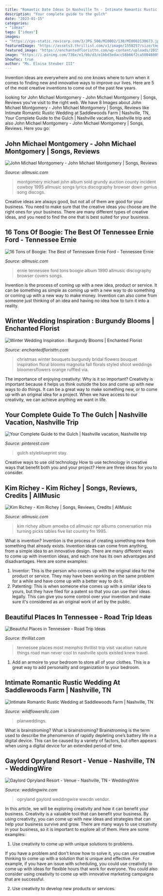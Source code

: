 ```yaml
---
title: "Romantic Date Ideas In Nashville Tn - Intimate Romantic Rustic Wedding At Saddlewoods Farm"
description: "Your complete guide to the gulch"
date: "2023-01-15"
categories:
- "ideas"
tags: ["ideas"]
images:
- "https://cps-static.rovicorp.com/3/JPG_500/MI0002/130/MI0002130673.jpg?partner=allrovi.com"
featuredImage: "https://assets3.thrillist.com/v1/image/1558257/size/tmg-article_tall/the-most-beautiful-places-in-tennessee-you-never-knew-existed"
featured_image: "https://enchantedfloristtn.com/wp-content/uploads/2015/11/a-desert-christmas-wedding-04.jpg"
image: "https://i.pinimg.com/736x/e1/bb/d3/e1bbd3edacc58b66f2ca500460059aa4.jpg"
ShowToc: true
author: "Ms. Eloisa Steuber III"
---
```



Invention ideas are everywhere and no one knows where to turn when it comes to finding new and innovative ways to improve our lives. Here are 5 of the most creative inventions to come out of the past few years.

	

		
looking for John Michael Montgomery - John Michael Montgomery | Songs, Reviews you've visit to the right web. We have 8 Images about John Michael Montgomery - John Michael Montgomery | Songs, Reviews like Intimate Romantic Rustic Wedding at Saddlewoods Farm | Nashville, TN, Your Complete Guide to the Gulch | Nashville vacation, Nashville trip and also John Michael Montgomery - John Michael Montgomery | Songs, Reviews. Here you go:
		
    
## John Michael Montgomery - John Michael Montgomery | Songs, Reviews

<img loading=lazy src="https://cps-static.rovicorp.com/3/JPG_500/MI0002/277/MI0002277884.jpg?partner=allrovi.com" onerror="this.onerror=null;this.src='https://tse4.mm.bing.net/th?id=OIP.JzlEoAK1R80yDXT84c0D6QHaHS&amp;pid=15.1';" alt="John Michael Montgomery - John Michael Montgomery | Songs, Reviews">

_Source: allmusic.com_

>montgomery michael john album sold grundy auction county incident cowboy 1995 allmusic songs lyrics discography browser down genius song discogs. 

	

Creative ideas are always good, but not all of them are good for your business. You need to make sure that the creative ideas you choose are the right ones for your business. There are many different types of creative ideas, and you need to find the one that is best suited for your business.

    
## 16 Tons Of Boogie: The Best Of Tennessee Ernie Ford - Tennessee Ernie

<img loading=lazy src="http://cps-static.rovicorp.com/3/JPG_500/MI0001/920/MI0001920446.jpg?partner=allrovi.com" onerror="this.onerror=null;this.src='https://tse3.mm.bing.net/th?id=OIP.xcItGpSClfIAkBwo7UE5fQHaHV&amp;pid=15.1';" alt="16 Tons of Boogie: The Best of Tennessee Ernie Ford - Tennessee Ernie">

_Source: allmusic.com_

>ernie tennessee ford tons boogie album 1990 allmusic discography browser covers songs. 

	

Invention is the process of coming up with a new idea, product or service. It can be something as simple as coming up with a new way to do something or coming up with a new way to make money. Invention can also come from someone just thinking of an idea and having no idea how to turn it into a reality.

    
## Winter Wedding Inspiration : Burgundy Blooms | Enchanted Florist

<img loading=lazy src="https://enchantedfloristtn.com/wp-content/uploads/2015/11/a-desert-christmas-wedding-04.jpg" onerror="this.onerror=null;this.src='https://tse2.mm.bing.net/th?id=OIP.bvHs0GiY5scRtb-IPrFtmwHaLH&amp;pid=15.1';" alt="Winter Wedding Inspiration : Burgundy Blooms | Enchanted Florist">

_Source: enchantedfloristtn.com_

>christmas winter bouquets burgundy bridal flowers bouquet inspiration floral blooms magnolia fall florals styled shoot weddings bloomersflowers orange ruffled via. 

	

The importance of enjoying creativity: Why is it so important?
Creativity is important because it helps us think outside the box and come up with new ways to do things. It can be a great way to make something new, or to come up with an original idea for a project. When we have access to our creativity, we can achieve anything we want in life.

    
## Your Complete Guide To The Gulch | Nashville Vacation, Nashville Trip

<img loading=lazy src="https://i.pinimg.com/736x/e1/bb/d3/e1bbd3edacc58b66f2ca500460059aa4.jpg" onerror="this.onerror=null;this.src='https://tse1.mm.bing.net/th?id=OIP.zLcxflmKtr77DfdHusm5sAHaE8&amp;pid=15.1';" alt="Your Complete Guide to the Gulch | Nashville vacation, Nashville trip">

_Source: pinterest.com_

>gulch styleblueprint stay. 

	

Creative ways to use old technology
How to use technology in creative ways that benefit both you and your project? Here are three ideas for you to consider.

    
## Kim Richey - Kim Richey | Songs, Reviews, Credits | AllMusic

<img loading=lazy src="https://cps-static.rovicorp.com/3/JPG_500/MI0002/130/MI0002130673.jpg?partner=allrovi.com" onerror="this.onerror=null;this.src='https://tse1.mm.bing.net/th?id=OIP.HjqBZAm1g2EHqFD5rG50kAHaHU&amp;pid=15.1';" alt="Kim Richey - Kim Richey | Songs, Reviews, Credits | AllMusic">

_Source: allmusic.com_

>kim richey album amoeba cd allmusic npr albums conversation mia turning picks tables five list country fm 1995. 

	

What is invention?
Invention is the process of creating something new from something that already exists. Invention ideas can come from anything, from a simple idea to an innovative design. There are many different ways to come up with invention ideas, and each one has its own advantages and disadvantages. Here are some examples: 
1. Inventor: This is the person who comes up with the original idea for the product or service. They may have been working on the same problem for a while and have come up with a better way to do it. 
2. Patenting: This is when someone else comes up with a similar idea to yours, but they have filed for a patent so that you can use their ideas legally. This can give you some control over your invention and make sure it's considered as an original work of art by the public. 

    
## Beautiful Places In Tennessee - Road Trip Ideas

<img loading=lazy src="https://assets3.thrillist.com/v1/image/1558257/size/tmg-article_tall/the-most-beautiful-places-in-tennessee-you-never-knew-existed" onerror="this.onerror=null;this.src='https://tse2.mm.bing.net/th?id=OIP.kGZGIM5ARqsS_bLTOYg2AgHaE7&amp;pid=15.1';" alt="Beautiful Places in Tennessee - Road Trip Ideas">

_Source: thrillist.com_

>tennessee places most memphis thrillist trip visit vacation nature things road man never cool tn nashville spots existed knew travel. 

	

1. Add an armoire to your bedroom to store all of your clothes. This is a great way to add personality and organization to your bedroom.

    
## Intimate Romantic Rustic Wedding At Saddlewoods Farm | Nashville, TN

<img loading=lazy src="https://i0.wp.com/www.wildflowersllc.com/wp-content/uploads/2018/04/Intimate-Romantic-Rustic-Wedding-at-Saddlewoods-Farm-12.jpg?fit=2414%2C3600" onerror="this.onerror=null;this.src='https://tse1.mm.bing.net/th?id=OIP.ZZusNztf3vg8AAi1vAFE5AHaLC&amp;pid=15.1';" alt="Intimate Romantic Rustic Wedding at Saddlewoods Farm | Nashville, TN">

_Source: wildflowersllc.com_

>planweddings. 

	

What is brainstroming?
What is brainstroming? Brainstroming is the term used to describe the phenomenon of rapidly depleting one’s battery life in a digital device. This can be caused by a variety of factors, but often appears when using a digital device for an extended period of time.

    
## Gaylord Opryland Resort - Venue - Nashville, TN - WeddingWire

<img loading=lazy src="https://wwcdn.weddingwire.com/vendor/30001_35000/33635/thumbnails/1200x1200_1420731378860-delta-pavilion-night.jpg" onerror="this.onerror=null;this.src='https://tse4.mm.bing.net/th?id=OIP.lgojmNliWRaCvim8R6JJwwHaEL&amp;pid=15.1';" alt="Gaylord Opryland Resort - Venue - Nashville, TN - WeddingWire">

_Source: weddingwire.com_

>opryland gaylord weddingwire wwcdn vendor. 

	

In this article, we will be exploring creativity and how it can benefit your business.
Creativity is a valuable tool that can benefit your business. By using creativity, you can come up with new ideas and strategies that can help your business survive and grow. There are many ways to use creativity in your business, so it is important to explore all of them. Here are some examples:
1. Use creativity to come up with unique solutions to problems.

If you have a problem and don't know how to solve it, you can use creative thinking to come up with a solution that is unique and effective. For example, if you have an issue with scheduling, you could use creativity to come up with ideas for flexible hours that work for everyone. You could also consider using creativity to come up with innovative marketing campaigns that are successful.

2. Use creativity to develop new products or services.

